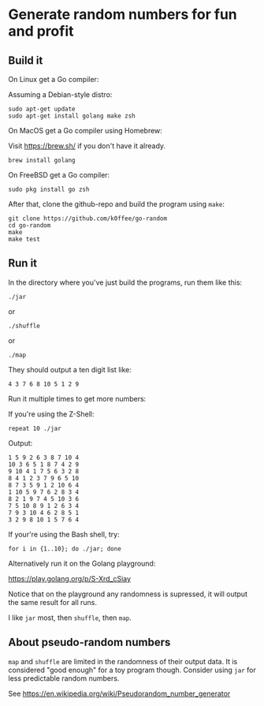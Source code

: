 Generate random numbers for fun and profit
==========================================

Build it
--------

On Linux get a Go compiler:

Assuming a Debian-style distro:

```
sudo apt-get update
sudo apt-get install golang make zsh
```

On MacOS get a Go compiler using Homebrew:

Visit https://brew.sh/ if you don't have it already.

```
brew install golang
```

On FreeBSD get a Go compiler:

```
sudo pkg install go zsh
```

After that, clone the github-repo and build the program using `make`:

```
git clone https://github.com/k0ffee/go-random
cd go-random
make
make test
```

Run it
------

In the directory where you've just build the programs, run them like this:

```
./jar
```

or

```
./shuffle
```

or

```
./map
```

They should output a ten digit list like:

```
4 3 7 6 8 10 5 1 2 9
```

Run it multiple times to get more numbers:

If you're using the Z-Shell:

```
repeat 10 ./jar
```

Output:

```
1 5 9 2 6 3 8 7 10 4
10 3 6 5 1 8 7 4 2 9
9 10 4 1 7 5 6 3 2 8
8 4 1 2 3 7 9 6 5 10
8 7 3 5 9 1 2 10 6 4
1 10 5 9 7 6 2 8 3 4
8 2 1 9 7 4 5 10 3 6
7 5 10 8 9 1 2 6 3 4
7 9 3 10 4 6 2 8 5 1
3 2 9 8 10 1 5 7 6 4
```

If your're using the Bash shell, try:

```
for i in {1..10}; do ./jar; done
```

Alternatively run it on the Golang playground:

https://play.golang.org/p/S-Xrd_cSiay

Notice that on the playground any randomness is supressed,
it will output the same result for all runs.

I like `jar` most, then `shuffle`, then `map`.

About pseudo-random numbers
---------------------------

`map` and `shuffle` are limited in the randomness of their
output data. It is considered "good enough" for a toy program though.
Consider using `jar` for less predictable random numbers.

See https://en.wikipedia.org/wiki/Pseudorandom_number_generator
